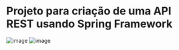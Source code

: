 # Projeto para criação de uma API REST usando Spring Framework


![image](https://github.com/MarceloSLeal/algalog-api/assets/31463281/4368d86a-c940-4905-b658-7c51c5534d91)
![image](https://github.com/MarceloSLeal/algalog-api/assets/31463281/15e3578c-b4af-47fa-af17-a883f430c86d)
